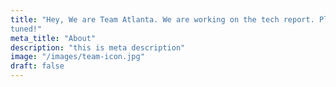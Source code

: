 ```yaml
---
title: "Hey, We are Team Atlanta. We are working on the tech report. Please stay
tuned!"
meta_title: "About"
description: "this is meta description"
image: "/images/team-icon.jpg"
draft: false
---
```


